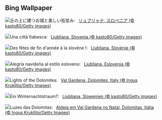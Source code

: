 ## Bing Wallpaper
![](https://www.bing.com/th?id=OHR.LjubljanaLights_JA-JP9081354484_UHD.jpg&w=1000)丘の上に建つお城と美しい街並み:&nbsp;&ensp;[リュブリャナ, スロベニア (© kasto80/Getty images)](https://www.bing.com/th?id=OHR.LjubljanaLights_JA-JP9081354484_UHD.jpg)
<br><br/>
![](https://www.bing.com/th?id=OHR.LjubljanaLights_IT-IT1809782695_UHD.jpg&w=1000)Una città fiabesca:&nbsp;&ensp;[Ljubljana, Slovenia (© kasto80/Getty images)](https://www.bing.com/th?id=OHR.LjubljanaLights_IT-IT1809782695_UHD.jpg)
<br><br/>
![](https://www.bing.com/th?id=OHR.LjubljanaLights_FR-FR3780217998_UHD.jpg&w=1000)Des fêtes de fin d'année à la slovène !:&nbsp;&ensp;[Ljubljana, Slovénie (© kasto80/Getty images)](https://www.bing.com/th?id=OHR.LjubljanaLights_FR-FR3780217998_UHD.jpg)
<br><br/>
![](https://www.bing.com/th?id=OHR.LjubljanaLights_ES-ES3058445591_UHD.jpg&w=1000)Alegría navideña al estilo esloveno:&nbsp;&ensp;[Liubliana, Eslovenia (© kasto80/Getty images)](https://www.bing.com/th?id=OHR.LjubljanaLights_ES-ES3058445591_UHD.jpg)
<br><br/>
![](https://www.bing.com/th?id=OHR.ValGardenaItaly_EN-GB6400488712_UHD.jpg&w=1000)Lights of the Dolomites:&nbsp;&ensp;[Val Gardena, Dolomites, Italy (© Ingus Kruklitis/Getty Images)](https://www.bing.com/th?id=OHR.ValGardenaItaly_EN-GB6400488712_UHD.jpg)
<br><br/>
![](https://www.bing.com/th?id=OHR.LjubljanaLights_DE-DE1296563106_UHD.jpg&w=1000)Ein Winternachtstraum?:&nbsp;&ensp;[Ljubljana, Slowenien (© kasto80/Getty images)](https://www.bing.com/th?id=OHR.LjubljanaLights_DE-DE1296563106_UHD.jpg)
<br><br/>
![](https://www.bing.com/th?id=OHR.ValGardenaItaly_PT-BR7927921008_UHD.jpg&w=1000)Luzes das Dolomitas:&nbsp;&ensp;[Aldeia em Val Gardena no Natal, Dolomitas, Itália (© Ingus Kruklitis/Getty Images)](https://www.bing.com/th?id=OHR.ValGardenaItaly_PT-BR7927921008_UHD.jpg)
<br><br/>
